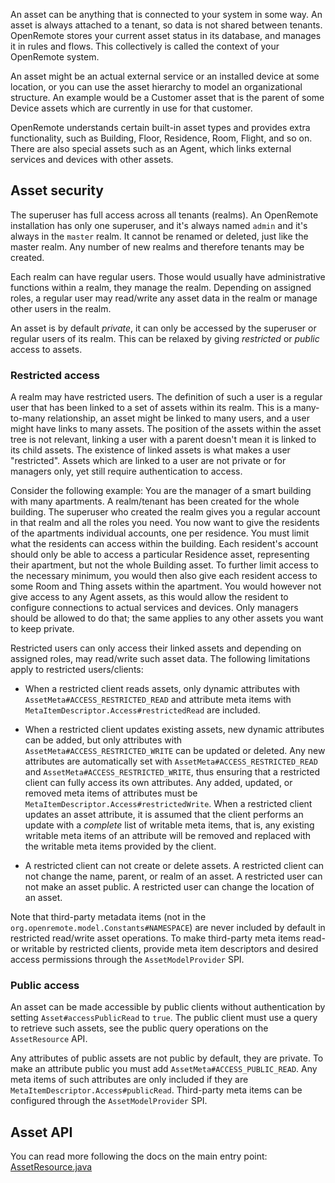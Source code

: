 An asset can be anything that is connected to your system in some way. An asset is always attached to a tenant, so data is not shared between tenants. OpenRemote stores your current asset status in its database, and manages it in rules and flows. This collectively is called the context of your OpenRemote system.

An asset might be an actual external service or an installed device at some location, or you can use the asset hierarchy to model an organizational structure. An example would be a Customer asset that is the parent of some Device assets which are currently in use for that customer.

OpenRemote understands certain built-in asset types and provides extra functionality, such as Building, Floor, Residence, Room, Flight, and so on. There are also special assets such as an Agent, which links external services and devices with other assets.

## Asset security

The superuser has full access across all tenants (realms). An OpenRemote installation has only one superuser, and it's always named `admin` and it's always in the `master` realm. It cannot be renamed or deleted, just like the master realm. Any number of new realms and therefore tenants may be created.

Each realm can have regular users. Those would usually have administrative functions within a realm, they manage the realm. Depending on assigned roles, a regular user may read/write any asset data in the realm or manage other users in the realm.

An asset is by default *private*, it can only be accessed by the superuser or regular users of its realm. This can be relaxed by giving *restricted* or *public* access to assets.

### Restricted access

A realm may have restricted users. The definition of such a user is a regular user that has been linked to a set of assets within its realm. This is a many-to-many relationship, an asset might be linked to many users, and a user might have links to many assets. The position of the assets within the asset tree is not relevant, linking a user with a parent doesn't mean it is linked to its child assets. The existence of linked assets is what makes a user "restricted". Assets which are linked to a user are not private or for managers only, yet still require authentication to access.

Consider the following example: You are the manager of a smart building with many apartments. A realm/tenant has been created for the whole building. The superuser who created the realm gives you a regular account in that realm and all the roles you need. You now want to give the residents of the apartments individual accounts, one per residence. You must limit what the residents can access within the building. Each resident's account should only be able to access a particular Residence asset, representing their apartment, but not the whole Building asset. To further limit access to the necessary minimum, you would then also give each resident access to some Room and Thing assets within the apartment. You would however not give access to any Agent assets, as this would allow the resident to configure connections to actual services and devices. Only managers should be allowed to do that; the same applies to any other assets you want to keep private.

Restricted users can only access their linked assets and depending on assigned roles, may read/write such asset data. The following limitations apply to restricted users/clients:

* When a restricted client reads assets, only dynamic attributes with `AssetMeta#ACCESS_RESTRICTED_READ` and attribute meta items with `MetaItemDescriptor.Access#restrictedRead` are included.

* When a restricted client updates existing assets, new dynamic attributes can be added, but only attributes with `AssetMeta#ACCESS_RESTRICTED_WRITE` can be updated or deleted. Any new attributes are automatically set with `AssetMeta#ACCESS_RESTRICTED_READ` and `AssetMeta#ACCESS_RESTRICTED_WRITE`, thus ensuring that a restricted client can fully access its own attributes. Any added, updated, or removed meta items of attributes must be `MetaItemDescriptor.Access#restrictedWrite`. When a restricted client updates an asset attribute, it is assumed that the client performs an update with a *complete* list of writable meta items, that is, any existing writable meta items of an attribute will be removed and replaced with the writable meta items provided by the client.

* A restricted client can not create or delete assets. A restricted client can not change the name, parent, or realm of an asset. A restricted user can not make an asset public. A restricted user can change the location of an asset.

Note that third-party metadata items (not in the `org.openremote.model.Constants#NAMESPACE`) are never included by default in restricted read/write asset operations. To make third-party meta items read- or writable by restricted clients, provide meta item descriptors and desired access permissions through the `AssetModelProvider` SPI.

### Public access

An asset can be made accessible by public clients without authentication by setting `Asset#accessPublicRead` to `true`. The public client must use a query to retrieve such assets, see the public query operations on the `AssetResource` API.

Any attributes of public assets are not public by default, they are private. To make an attribute public you must add `AssetMeta#ACCESS_PUBLIC_READ`. Any meta items of such attributes are only included if they are `MetaItemDescriptor.Access#publicRead`. Third-party meta items can be configured through the `AssetModelProvider` SPI.

## Asset API

You can read more following the docs on the main entry point: [AssetResource.java](https://github.com/openremote/openremote/blob/master/manager/shared/src/main/java/org/openremote/manager/shared/asset/AssetResource.java)
